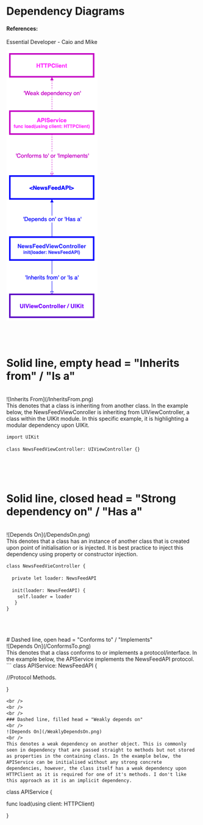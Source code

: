 # Dependency Diagrams
#### References:
Essential Developer - Caio and Mike

![Dependency Diagram](/DependencyDiagramExample.png)
<br />
<br />
<br />
<br />
# Solid line, empty head = "Inherits from" / "Is a"
<br />
![Inherits From](/InheritsFrom.png)
<br />
This denotes that a class is inheriting from another class. In the example below, the NewsFeedViewConroller is inheriting from UIViewController, a class within the UIKit module. In this specific example, it is highlighting a modular dependency upon UIKit.

```
import UIKit

class NewsFeedViewController: UIViewController {}
```
<br />
<br />
<br />

# Solid line, closed head = "Strong dependency on" / "Has a"
<br />
![Depends On](/DependsOn.png)
<br />
This denotes that a class has an instance of another class that is created upon point of initialisation or is injected. It is best practice to inject this dependency using property or constructor injection.

```
class NewsFeedVieController {

  private let loader: NewsFeedAPI
  
  init(loader: NewsFeedAPI) {
    self.loader = loader 
   }
}
```
<br />
<br />
<br />
# Dashed line, open head = "Conforms to" / "Implements"
<br />
![Depends On](/ConformsTo.png)
<br />
This denotes that a class conforms to or implements a protocol/interface. In the example below, the APIService implements the NewsFeedAPI protocol.
```
class APIService: NewsFeedAPI {

  //Protocol Methods.

}
```
<br />
<br />
<br />
### Dashed line, filled head = "Weakly depends on"
<br />
![Depends On](/WeaklyDependsOn.png)
<br />
This denotes a weak dependency on another object. This is commonly seen in dependency that are passed straight to methods but not stored as properties in the containing class. In the example below, the APIService can be initialised without any strong concrete dependencies, however, the class itself has a weak dependency upon HTTPClient as it is required for one of it's methods. I don't like this approach as it is an implicit dependency. 
```
class APIService {

  func load(using client: HTTPClient)
  
}

```
